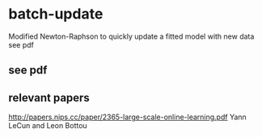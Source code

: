 # batch-update
Modified Newton-Raphson to quickly update a fitted model with new data see pdf

## see pdf

## relevant papers

http://papers.nips.cc/paper/2365-large-scale-online-learning.pdf Yann LeCun and Leon Bottou

